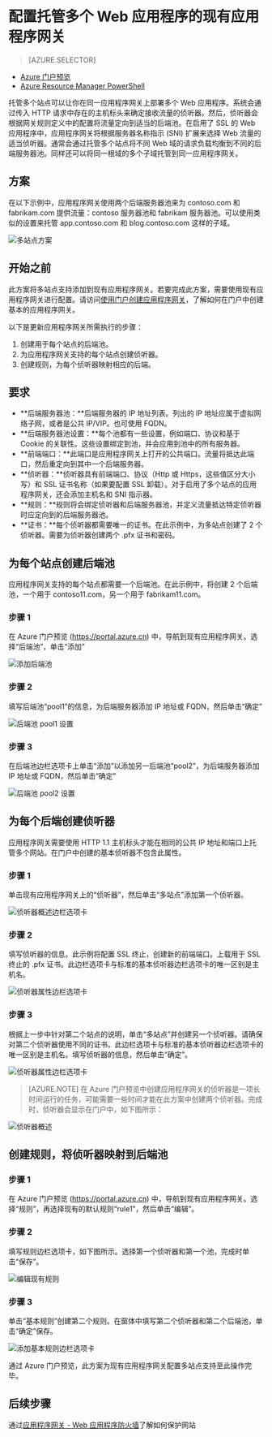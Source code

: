 <properties
    pageTitle="在 Azure 门户预览中配置托管多个站点的现有应用程序网关 | Azure"
    description="此页说明了如何通过 Azure 门户预览配置现有的 Azure 应用程序网关，以便在同一网关托管多个 Web 应用程序。"
    documentationcenter="na"
    services="application-gateway"
    author="georgewallace"
    manager="timlt"
    editor="tysonn" />  

<tags
    ms.assetid="95f892f6-fa27-47ee-b980-7abf4f2c66a9"
    ms.service="application-gateway"
    ms.devlang="na"
    ms.topic="article"
    ms.tgt_pltfrm="na"
    ms.workload="infrastructure-services"
    ms.date="12/12/2016"
    wacn.date="01/03/2017"
    ms.author="gwallace" />  


# 配置托管多个 Web 应用程序的现有应用程序网关
> [AZURE.SELECTOR]
- [Azure 门户预览](/documentation/articles/application-gateway-create-multisite-portal/)
- [Azure Resource Manager PowerShell](/documentation/articles/application-gateway-create-multisite-azureresourcemanager-powershell/)

托管多个站点可以让你在同一应用程序网关上部署多个 Web 应用程序。系统会通过传入 HTTP 请求中存在的主机标头来确定接收流量的侦听器。然后，侦听器会根据网关规则定义中的配置将流量定向到适当的后端池。在启用了 SSL 的 Web 应用程序中，应用程序网关将根据服务器名称指示 (SNI) 扩展来选择 Web 流量的适当侦听器。通常会通过托管多个站点将不同 Web 域的请求负载均衡到不同的后端服务器池。同样还可以将同一根域的多个子域托管到同一应用程序网关。

## 方案

在以下示例中，应用程序网关使用两个后端服务器池来为 contoso.com 和 fabrikam.com 提供流量：contoso 服务器池和 fabrikam 服务器池。可以使用类似的设置来托管 app.contoso.com 和 blog.contoso.com 这样的子域。

![多站点方案][multisite]  


## 开始之前

此方案将多站点支持添加到现有应用程序网关。若要完成此方案，需要使用现有应用程序网关进行配置。请访问[使用门户创建应用程序网关](/documentation/articles/application-gateway-create-gateway-portal/)，了解如何在门户中创建基本的应用程序网关。

以下是更新应用程序网关所需执行的步骤：

1. 创建用于每个站点的后端池。
2. 为应用程序网关支持的每个站点创建侦听器。
3. 创建规则，为每个侦听器映射相应的后端。

## 要求

* **后端服务器池：**后端服务器的 IP 地址列表。列出的 IP 地址应属于虚拟网络子网，或者是公共 IP/VIP。也可使用 FQDN。
* **后端服务器池设置：**每个池都有一些设置，例如端口、协议和基于 Cookie 的关联性。这些设置绑定到池，并会应用到池中的所有服务器。
* **前端端口：**此端口是应用程序网关上打开的公共端口。流量将抵达此端口，然后重定向到其中一个后端服务器。
* **侦听器：**侦听器具有前端端口、协议（Http 或 Https，这些值区分大小写）和 SSL 证书名称（如果要配置 SSL 卸载）。对于启用了多个站点的应用程序网关，还会添加主机名和 SNI 指示器。
* **规则：**规则将会绑定侦听器和后端服务器池，并定义流量抵达特定侦听器时应定向到的后端服务器池。
* **证书：**每个侦听器都需要唯一的证书。在此示例中，为多站点创建了 2 个侦听器。需要为侦听器创建两个 .pfx 证书和密码。

## 为每个站点创建后端池

应用程序网关支持的每个站点都需要一个后端池。在此示例中，将创建 2 个后端池，一个用于 contoso11.com，另一个用于 fabrikam11.com。

### 步骤 1

在 Azure 门户预览 (https://portal.azure.cn) 中，导航到现有应用程序网关。选择“后端池”，单击“添加”

![添加后端池][7]  


### 步骤 2

填写后端池“pool1”的信息，为后端服务器添加 IP 地址或 FQDN，然后单击“确定”

![后端池 pool1 设置][8]  


### 步骤 3

在后端池边栏选项卡上单击“添加”以添加另一后端池“pool2”，为后端服务器添加 IP 地址或 FQDN，然后单击“确定”

![后端池 pool2 设置][9]  


## 为每个后端创建侦听器

应用程序网关需要使用 HTTP 1.1 主机标头才能在相同的公共 IP 地址和端口上托管多个网站。在门户中创建的基本侦听器不包含此属性。

### 步骤 1

单击现有应用程序网关上的“侦听器”，然后单击“多站点”添加第一个侦听器。

![侦听器概述边栏选项卡][1]  


### 步骤 2

填写侦听器的信息。此示例将配置 SSL 终止，创建新的前端端口。上载用于 SSL 终止的 .pfx 证书。此边栏选项卡与标准的基本侦听器边栏选项卡的唯一区别是主机名。

![侦听器属性边栏选项卡][2]  


### 步骤 3

根据上一步中针对第二个站点的说明，单击“多站点”并创建另一个侦听器。请确保对第二个侦听器使用不同的证书。此边栏选项卡与标准的基本侦听器边栏选项卡的唯一区别是主机名。填写侦听器的信息，然后单击“确定”。

![侦听器属性边栏选项卡][3]  


> [AZURE.NOTE]
在 Azure 门户预览中创建应用程序网关的侦听器是一项长时间运行的任务，可能需要一些时间才能在此方案中创建两个侦听器。完成时，侦听器会显示在门户中，如下图所示：

![侦听器概述][4]  


## 创建规则，将侦听器映射到后端池

### 步骤 1

在 Azure 门户预览 (https://portal.azure.cn) 中，导航到现有应用程序网关。选择“规则”，再选择现有的默认规则“rule1”，然后单击“编辑”。

### 步骤 2

填写规则边栏选项卡，如下图所示。选择第一个侦听器和第一个池，完成时单击“保存”。

![编辑现有规则][6]  


### 步骤 3

单击“基本规则”创建第二个规则。在窗体中填写第二个侦听器和第二个后端池，单击“确定”保存。

![添加基本规则边栏选项卡][10]  


通过 Azure 门户预览，此方案为现有应用程序网关配置多站点支持至此操作完毕。

## 后续步骤

通过[应用程序网关 - Web 应用程序防火墙](/documentation/articles/application-gateway-webapplicationfirewall-overview/)了解如何保护网站

<!--Image references-->

[1]: ./media/application-gateway-create-multisite-portal/figure1.png
[2]: ./media/application-gateway-create-multisite-portal/figure2.png
[3]: ./media/application-gateway-create-multisite-portal/figure3.png
[4]: ./media/application-gateway-create-multisite-portal/figure4.png
[5]: ./media/application-gateway-create-multisite-portal/figure5.png
[6]: ./media/application-gateway-create-multisite-portal/figure6.png
[7]: ./media/application-gateway-create-multisite-portal/figure7.png
[8]: ./media/application-gateway-create-multisite-portal/figure8.png
[9]: ./media/application-gateway-create-multisite-portal/figure9.png
[10]: ./media/application-gateway-create-multisite-portal/figure10.png
[multisite]: ./media/application-gateway-create-multisite-portal/multisite.png

<!---HONumber=Mooncake_1226_2016-->